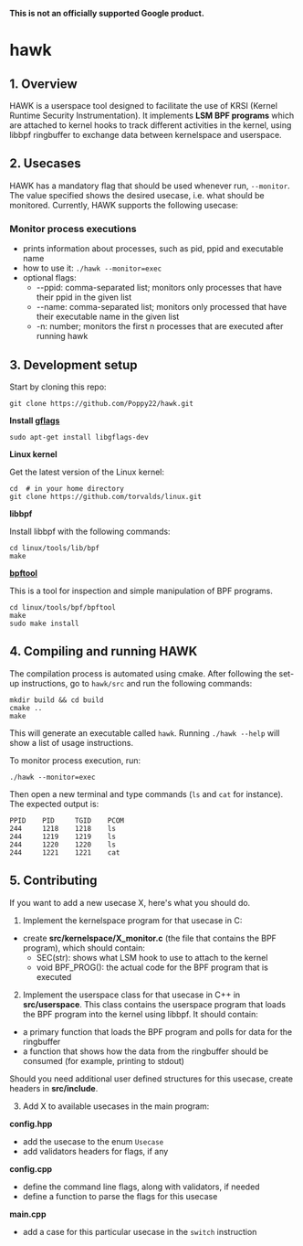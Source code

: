 **This is not an officially supported Google product.**

# hawk

## 1. Overview

HAWK is a userspace tool designed to facilitate the use of KRSI (Kernel Runtime Security Instrumentation). It implements **LSM BPF programs** which are attached to kernel hooks to track different activities in the kernel, using libbpf ringbuffer to exchange data between kernelspace and userspace.


## 2. Usecases

HAWK has a mandatory flag that should be used whenever run, `--monitor`. The value specified shows the desired usecase, i.e. what should be monitored. Currently, HAWK supports the following usecase:

### Monitor process executions
- prints information about processes, such as pid, ppid and executable name
- how to use it: ```./hawk --monitor=exec```
- optional flags:
	- --ppid: comma-separated list; monitors only processes that have their ppid in the given list
	- --name: comma-separated list; monitors only processed that have their executable name in the given list
	- -n: number; monitors the first n processes that are executed after running hawk

## 3. Development setup

Start by cloning this repo:
```
git clone https://github.com/Poppy22/hawk.git
```

**Install [gflags](https://github.com/gflags/gflags)**
```
sudo apt-get install libgflags-dev
```

**Linux kernel**

Get the latest version of the Linux kernel:
```
cd  # in your home directory
git clone https://github.com/torvalds/linux.git
```

**libbpf**

Install libbpf with the following commands:
```
cd linux/tools/lib/bpf
make
```

**[bpftool](https://www.mankier.com/8/bpftool)**

This is a tool for inspection and simple manipulation of BPF programs.
```
cd linux/tools/bpf/bpftool
make
sudo make install
```

## 4. Compiling and running HAWK

The compilation process is automated using cmake. After following the set-up instructions, go to `hawk/src` and run the following commands:
```
mkdir build && cd build
cmake ..
make
```
This will generate an executable called `hawk`. Running ```./hawk --help``` will show a list of usage instructions.

To monitor process execution, run:
```
./hawk --monitor=exec
```
Then open a new terminal and type commands (`ls` and `cat` for instance). The expected output is:
```
PPID    PID     TGID    PCOM
244     1218    1218    ls
244     1219    1219    ls
244     1220    1220    ls
244     1221    1221    cat
```

## 5. Contributing

If you want to add a new usecase X, here's what you should do.

1. Implement the kernelspace program for that usecase in C:

- create **src/kernelspace/X_monitor.c** (the file that contains the BPF program), which should contain:
	- SEC(str): shows what LSM hook to use to attach to the kernel
	- void BPF_PROG(): the actual code for the BPF program that is executed

2. Implement the userspace class for that usecase in C++ in **src/userspace**. This class contains the userspace program that loads the BPF program into the kernel using libbpf. It should contain:
- a primary function that loads the BPF program and polls for data for the ringbuffer
- a function that shows how the data from the ringbuffer should be consumed (for example, printing to stdout)

Should you need additional user defined structures for this usecase, create headers in **src/include**.

3. Add X to available usecases in the main program:

**config.hpp**
- add the usecase to the enum `Usecase`
- add validators headers for flags, if any

**config.cpp**
- define the command line flags, along with validators, if needed
- define a function to parse the flags for this usecase

**main.cpp**
- add a case for this particular usecase in the `switch` instruction